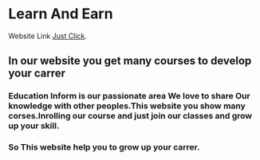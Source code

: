 # Learn And Earn

Website Link [Just Click](https://laughing-swartz-e3b539.netlify.app).

## In our website you get many courses to develop your carrer



### Education Inform is our passionate area We love to share Our knowledge with other peoples.This website you show many corses.Inrolling our course and just join our classes and grow up your skill.



### So This website help you to grow up your carrer.

